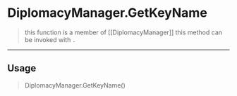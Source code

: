 # DiplomacyManager.GetKeyName
> this function is a member of [[DiplomacyManager]]
> this method can be invoked with `.`
-----
## Usage
> DiplomacyManager.GetKeyName()
